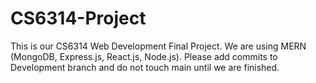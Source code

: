# CS6314-Project

This is our CS6314 Web Development Final Project.
We are using MERN (MongoDB, Express.js, React.js, Node.js).
Please add commits to Development branch and do not touch main until we are finished.
